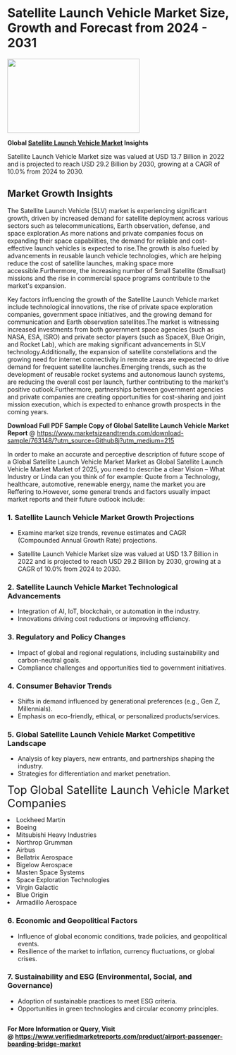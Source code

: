 <H1>Satellite Launch Vehicle Market Size, Growth and Forecast from 2024 - 2031</H1><img class="aligncenter size-medium wp-image-584254" src="https://thirdeyenews.in/wp-content/uploads/2024/09/Global-Market-Research-300x168.jpeg" alt="" width="300" height="168" /><p><strong>Global&nbsp;<a href="https://www.marketsizeandtrends.com/download-sample/763148/?utm_source=Github8j?utm_medium=215">Satellite Launch Vehicle Market</a> Insights</strong></p><p>Satellite Launch Vehicle Market size was valued at USD 13.7 Billion in 2022 and is projected to reach USD 29.2 Billion by 2030, growing at a CAGR of 10.0% from 2024 to 2030.</p><p><h2>Market Growth Insights</h2> <p>The Satellite Launch Vehicle (SLV) market is experiencing significant growth, driven by increased demand for satellite deployment across various sectors such as telecommunications, Earth observation, defense, and space exploration.As more nations and private companies focus on expanding their space capabilities, the demand for reliable and cost-effective launch vehicles is expected to rise.The growth is also fueled by advancements in reusable launch vehicle technologies, which are helping reduce the cost of satellite launches, making space more accessible.Furthermore, the increasing number of Small Satellite (Smallsat) missions and the rise in commercial space programs contribute to the market's expansion.</p> <p></p> <p>Key factors influencing the growth of the Satellite Launch Vehicle market include technological innovations, the rise of private space exploration companies, government space initiatives, and the growing demand for communication and Earth observation satellites.The market is witnessing increased investments from both government space agencies (such as NASA, ESA, ISRO) and private sector players (such as SpaceX, Blue Origin, and Rocket Lab), which are making significant advancements in SLV technology.Additionally, the expansion of satellite constellations and the growing need for internet connectivity in remote areas are expected to drive demand for frequent satellite launches.Emerging trends, such as the development of reusable rocket systems and autonomous launch systems, are reducing the overall cost per launch, further contributing to the market's positive outlook.Furthermore, partnerships between government agencies and private companies are creating opportunities for cost-sharing and joint mission execution, which is expected to enhance growth prospects in the coming years.</p> <p></p><p><span class=""><strong>Download Full PDF Sample Copy of Global Satellite Launch Vehicle Market Report</strong> @ <a href="https://www.marketsizeandtrends.com/download-sample/763148/?utm_source=Github8j?utm_medium=215" target="_blank">https://www.marketsizeandtrends.com/download-sample/763148/?utm_source=Github8j?utm_medium=215</a></span></p><p>In order to make an accurate and perceptive description of future scope of a Global&nbsp;Satellite Launch Vehicle Market Market as Global&nbsp;Satellite Launch Vehicle Market Market of 2025, you need to describe a clear Vision &ndash; What Industry or Linda can you think of for example: Quote from a Technology, healthcare, automotive, renewable energy, name the market you are Reffering to.However, some general trends and factors usually impact market reports and their future outlook include:</p><h3>1.&nbsp;<strong>Satellite Launch Vehicle Market Growth Projections</strong></h3><ul><li>Examine market size trends, revenue estimates and CAGR (Compounded Annual Growth Rate) projections.</li><li><p>Satellite Launch Vehicle Market size was valued at USD 13.7 Billion in 2022 and is projected to reach USD 29.2 Billion by 2030, growing at a CAGR of 10.0% from 2024 to 2030.</p></li></ul><h3>2.&nbsp;<strong>Satellite Launch Vehicle Market Technological Advancements</strong></h3><ul><li>Integration of AI, IoT, blockchain, or automation in the industry.</li><li>Innovations driving cost reductions or improving efficiency.</li></ul><h3>3.&nbsp;<strong>Regulatory and Policy Changes</strong></h3><ul><li>Impact of global and regional regulations, including sustainability and carbon-neutral goals.</li><li>Compliance challenges and opportunities tied to government initiatives.</li></ul><h3>4.&nbsp;<strong>Consumer Behavior Trends</strong></h3><ul><li>Shifts in demand influenced by generational preferences (e.g., Gen Z, Millennials).</li><li>Emphasis on eco-friendly, ethical, or personalized products/services.</li></ul><h3>5.&nbsp;<strong>Global Satellite Launch Vehicle Market Competitive Landscape</strong></h3><ul><li>Analysis of key players, new entrants, and partnerships shaping the industry.</li><li>Strategies for differentiation and market penetration.</li></ul><p data-pm-slice="1 1 []"><span style="color: inherit; font-family: inherit; font-size: 25px;">Top Global Satellite Launch Vehicle Market Companies</span></p><div class="" data-test-id=""><p><li>Lockheed Martin</li><li> Boeing</li><li> Mitsubishi Heavy Industries</li><li> Northrop Grumman</li><li> Airbus</li><li> Bellatrix Aerospace</li><li> Bigelow Aerospace</li><li> Masten Space Systems</li><li> Space Exploration Technologies</li><li> Virgin Galactic</li><li> Blue Origin</li><li> Armadillo Aerospace</li></p></div><h3>6.&nbsp;<strong>Economic and Geopolitical Factors</strong></h3><ul><li>Influence of global economic conditions, trade policies, and geopolitical events.</li><li>Resilience of the market to inflation, currency fluctuations, or global crises.</li></ul><h3>7.&nbsp;<strong>Sustainability and ESG (Environmental, Social, and Governance)</strong></h3><ul><li>Adoption of sustainable practices to meet ESG criteria.</li><li>Opportunities in green technologies and circular economy principles.</li></ul><h2><strong style="font-size: 14px;">For More Information or Query, Visit @&nbsp;</strong><a style="background-color: #ffffff; font-size: 14px;" href="https://www.marketsizeandtrends.com/report/satellite-launch-vehicle-market/" target="_blank">https://www.verifiedmarketreports.com/product/airport-passenger-boarding-bridge-market</a></h2>